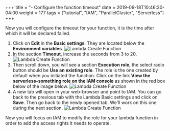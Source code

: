 +++
title = "- Configure the function timeout"
date = 2019-09-18T10:46:30-04:00
weight = 177
tags = ["tutorial", "IAM", "ParallelCluster", "Serverless"]
+++


Now you will configure the timeout for your function, it is the time after which it will be declared failed.

1. Click on **Edit** in the **Basic settings**. They are located below the **Environment variables**.
![Lambda Create Function](/images/serverless/lambda-create7.png)
2. In the section **Timeout**, increase the seconds from 3 to 20.
![Lambda Create Function](/images/serverless/lambda-create8.png)
3. Then scroll down, you will see a section **Execution role**, the select radio button should be **Use an existing role**. The role is the one created by default when you initiated the function. Click on the link **View the serverless-something role on the IAM console** as shown in the red box below of the image below.
![Lambda Create Function](/images/serverless/lambda-create9.png)
4. A new tab will open in your web-browser and point to IAM. You can go back to the previous tab with the Lambda Basic settings and click on **Save**. Then go back to the newly opened tab. We'll work on this one during the next section.
![Lambda Create Function](/images/serverless/lambda-create10.png)

Now you will focus on IAM to modify the role for your lambda function in order to add the access rights it needs to operate.
